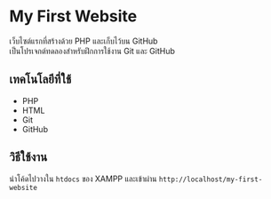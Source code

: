 # My First Website

เว็บไซต์แรกที่สร้างด้วย PHP และเก็บไว้บน GitHub  
เป็นโปรเจกต์ทดลองสำหรับฝึกการใช้งาน Git และ GitHub

## เทคโนโลยีที่ใช้
- PHP
- HTML
- Git
- GitHub

## วิธีใช้งาน
นำโค้ดไปวางใน `htdocs` ของ XAMPP และเข้าผ่าน `http://localhost/my-first-website`
